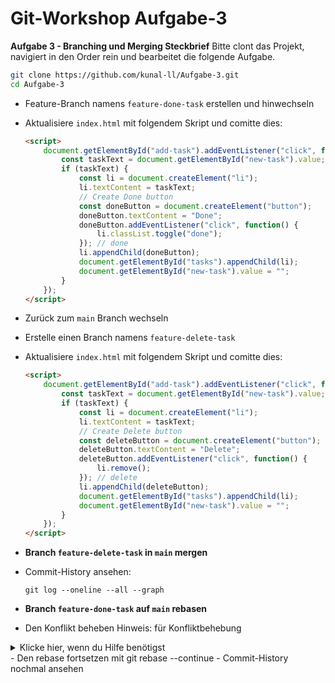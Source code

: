 # Git-Workshop Aufgabe-3

**Aufgabe 3 - Branching und Merging Steckbrief**
Bitte clont das Projekt, navigiert in den Order rein und bearbeitet die folgende Aufgabe.
   ```sh
   git clone https://github.com/kunal-ll/Aufgabe-3.git
   cd Aufgabe-3
   ```

- Feature-Branch namens `feature-done-task` erstellen und hinwechseln 
- Aktualisiere `index.html` mit folgendem Skript und comitte dies:
   ```html
   <script>
       document.getElementById("add-task").addEventListener("click", function() {
           const taskText = document.getElementById("new-task").value;
           if (taskText) {
               const li = document.createElement("li");
               li.textContent = taskText;
               // Create Done button
               const doneButton = document.createElement("button");
               doneButton.textContent = "Done";
               doneButton.addEventListener("click", function() {
                   li.classList.toggle("done");
               }); // done
               li.appendChild(doneButton);
               document.getElementById("tasks").appendChild(li);
               document.getElementById("new-task").value = "";
           }
       });
   </script>
   ```

- Zurück zum `main` Branch wechseln
- Erstelle einen Branch namens `feature-delete-task`
- Aktualisiere `index.html` mit folgendem Skript und comitte dies:
   ```html
   <script>
       document.getElementById("add-task").addEventListener("click", function() {
           const taskText = document.getElementById("new-task").value;
           if (taskText) {
               const li = document.createElement("li");
               li.textContent = taskText;
               // Create Delete button
               const deleteButton = document.createElement("button");
               deleteButton.textContent = "Delete";
               deleteButton.addEventListener("click", function() {
                   li.remove();
               }); // delete
               li.appendChild(deleteButton);
               document.getElementById("tasks").appendChild(li);
               document.getElementById("new-task").value = "";
           }
       });
   </script>
   ```

- **Branch `feature-delete-task` in `main` mergen**
-  Commit-History ansehen:
      ```
      git log --oneline --all --graph
      ```
- **Branch `feature-done-task` auf `main` rebasen**
- Den Konflikt beheben
Hinweis: für Konfliktbehebung

<details>
  <summary>Klicke hier, wenn du Hilfe benötigst</summary>
Wir haben 2 Features in das Projekt eingefügt und wollen auch beide nun in der Main-Branch haben. Also solltest du Änderungen beide kombinieren.

</details>
- Den rebase fortsetzen mit git rebase --continue
- Commit-History nochmal ansehen

